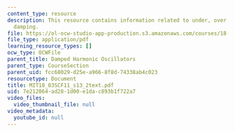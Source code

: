 ```yaml
---
content_type: resource
description: This resource contains information related to under, over, and critical
  damping.
file: https://ol-ocw-studio-app-production.s3.amazonaws.com/courses/18-03sc-differential-equations-fall-2011/7e212064ad281d00e1dac893b1f722a7_MIT18_03SCF11_s13_2text.pdf
file_type: application/pdf
learning_resource_types: []
ocw_type: OCWFile
parent_title: Damped Harmonic Oscillators
parent_type: CourseSection
parent_uid: fcc68029-d25e-a966-8f8d-74338ab4c023
resourcetype: Document
title: MIT18_03SCF11_s13_2text.pdf
uid: 7e212064-ad28-1d00-e1da-c893b1f722a7
video_files:
  video_thumbnail_file: null
video_metadata:
  youtube_id: null
---
```


